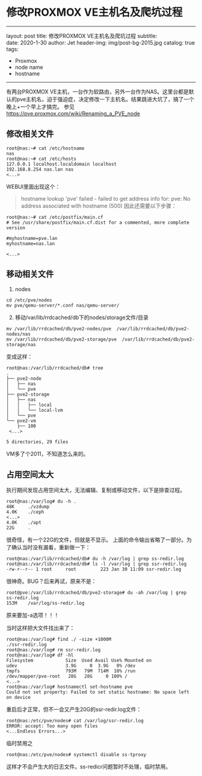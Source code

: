 
# 修改PROXMOX VE主机名及爬坑过程
---
layout:    post
title:     修改PROXMOX VE主机名及爬坑过程
subtitle:   
date:       2020-1-30
author:     Jet
header-img: img/post-bg-2015.jpg
catalog: true
tags: 
- Proxmox
- node name
- hostname
---

有两台PROXMOX VE主机，一台作为软路由，另外一台作为NAS。这里台都是默认的pve主机名，迫于强迫症，决定修改一下主机名。结果跳进大坑了，搞了一个晚上+一个早上才搞完。
参见 https://pve.proxmox.com/wiki/Renaming_a_PVE_node

## 修改相关文件
```
root@nas:~# cat /etc/hostname
nas
root@nas:~# cat /etc/hosts
127.0.0.1 localhost.localdomain localhost
192.168.8.254 nas.lan nas
<...>
```
WEBUI里面出现这个：
>hostname lookup 'pve' failed - failed to get address info for: pve: No address associated with hostname (500)
因此还需要以下步骤：
```
root@nas:~# cat /etc/postfix/main.cf
# See /usr/share/postfix/main.cf.dist for a commented, more complete version

#myhostname=pve.lan
myhostname=nas.lan

<...>

```

## 移动相关文件
1. nodes
```
cd /etc/pve/nodes
mv pve/qemu-server/*.conf nas/qemu-server/
```
2. 移动/var/lib/rrdcached/db下的nodes/storage文件/目录
```
mv /var/lib/rrdcached/db/pve2-nodes/pve  /var/lib/rrdcached/db/pve2-nodes/nas
mv /var/lib/rrdcached/db/pve2-storage/pve  /var/lib/rrdcached/db/pve2-storage/nas
```
变成这样：
```
root@nas:/var/lib/rrdcached/db# tree
.
├── pve2-node
│   ├── nas
│   └── pve
├── pve2-storage
│   ├── nas
│   │   ├── local
│   │   └── local-lvm
│   └── pve
└── pve2-vm
    ├── 100
 <...>

5 directories, 29 files
```
VM多了个2011，不知道怎么来的。


## 占用空间太大
执行期间发现占用空间太大，无法编辑、复制或移动文件，以下是排查过程。
```
root@nas:/var/log# du -h .
48K     ./vzdump
4.0K    ./ceph
<...>
4.0K    ./apt
22G     .
```
很奇怪，有一个22G的文件，但就是不显示。
上面的命令输出省略了一部分。为了确认当时没有漏看，重新做一下：
```
root@nas:/var/lib/rrdcached/db# du -h /var/log | grep ss-redir.log
root@nas:/var/lib/rrdcached/db# ls -l /var/log | grep ssr-redir.log
-rw-r--r-- 1 root     root         223 Jan 30 11:09 ssr-redir.log
```
很神奇。BUG？后来再试，原来不是：
```
root@pve:/var/lib/rrdcached/db/pve2-storage# du -ah /var/log | grep ss-redir.log
153M    /var/log/ss-redir.log
```
原来要加-a选项！！！

当时这样把大文件找出来了：
```
root@nas:/var/log# find ./ -size +1000M
./ssr-redir.log
root@nas:/var/log# rm ssr-redir.log
root@nas:/var/log# df -hl
Filesystem            Size  Used Avail Use% Mounted on
udev                  3.9G     0  3.9G   0% /dev
tmpfs                 793M   79M  714M  10% /run
/dev/mapper/pve-root   28G   28G     0 100% /
<...>
root@nas:/var/log# hostnamectl set-hostname pve
Could not set property: Failed to set static hostname: No space left on device

```
重启后才正常，但不一会又产生20G的ssr-redir.log文件：
```
root@nas:/etc/pve/nodes# cat /var/log/ssr-redir.log
ERROR: accept: Too many open files
<...Endless Errors...>
```
临时禁用之
```
root@nas:/etc/pve/nodes# systemctl disable ss-tproxy
```
这样才不会产生大的日志文件。ss-redicr问题暂时不处理，临时禁用。



